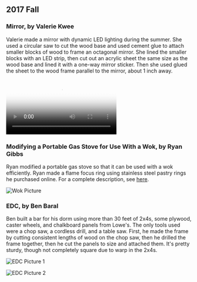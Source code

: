## 2017 Fall

### Mirror, by Valerie Kwee

Valerie made a mirror with dynamic LED lighting during the summer. She used a circular saw to cut the wood base and used cement glue to attach smaller blocks of wood to frame an octagonal mirror. She lined the smaller blocks with an LED strip, then cut out an acrylic sheet the same size as the wood base and lined it with a one-way mirror sticker. Then she used glued the sheet to the wood frame parallel to the mirror, about 1 inch away. 

 <video id="my-video" class="video-js" controls preload="auto" width="auto" height="auto"
  poster="../project-files/2017-fall/mirror/Chi.jpg" data-setup="{}">
    <source src="../project-files/2017-fall/mirror/video.mp4" type='video/mp4'>
  </video>
  
### Modifying a Portable Gas Stove for Use With a Wok, by Ryan Gibbs

Ryan modified a portable gas stove so that it can be used with a wok efficiently. Ryan made a flame focus ring using stainless steel pastry rings he purchased online. For a complete description, see [here](../project-files/2017-fall/wok/wok_description/).

![Wok Picture](../project-files/2017-fall/wok/wok.png)

### EDC, by Ben Baral
Ben built a bar for his dorm using more than 30 feet of 2x4s, some plywood, caster wheels, and chalkboard panels from Lowe's. The only tools used were a chop saw, a cordless drill, and a table saw. First, he made the frame by cutting consistent lengths of wood on the chop saw, then he drilled the frame together, then he cut the panels to size and attached them. It's pretty sturdy, though not completely square due to warp in the 2x4s.

![EDC Picture 1](../project-files/2017-fall/EDC/edc_1.jpg)

![EDC Picture 2](../project-files/2017-fall/EDC/edc_2.jpg)
